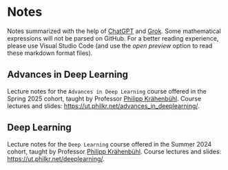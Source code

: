 # Notes

Notes summarized with the help of [ChatGPT](https://chatgpt.com/) and [Grok](https://chatgpt.com/). 
Some mathematical expressions will not be parsed on GitHub. For a better reading experience, please use Visual Studio Code (and use the *open preview* option to read these markdown format files). 

## Advances in Deep Learning 
Lecture notes for the `Advances in Deep Learning` course offered in the Spring 2025 cohort, taught by Professor [Philipp Krähenbühl](https://www.philkr.net/).
Course lectures and slides: https://ut.philkr.net/advances_in_deeplearning/.

## Deep Learning

Lecture notes for the `Deep Learning` course offered in the Summer 2024 cohort, taught by Professor [Philipp Krähenbühl](https://www.philkr.net/).
Course lectures and slides: https://ut.philkr.net/deeplearning/.
